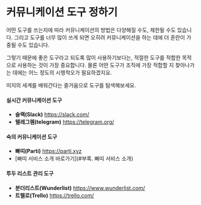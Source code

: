 # 커뮤니케이션 도구 정하기 

어떤 도구를 쓰는지에 따라 커뮤니케이션의 방법은 다양해질 수도, 제한될 수도 있습니다. 그리고 도구를 너무 많이 쓰게 되면 오히려 커뮤니케이션을 하는 데에 더 혼란이 가중될 수도 있습니다. 

그렇기 때문에 좋은 도구라고 되도록 많이 사용하기보다는, 적절한 도구를 적합한 목적으로 사용하는 것이 가장 중요합니다. 물론 어떤 도구가 조직에 가장 적합할 지 찾아나가는 데에는 어느 정도의 시행착오가 필요하겠지요. 

미지의 세계를 배워간다는 즐거움으로 도구를 탐색해보세요. 

#### 실시간 커뮤니케이션 도구 

* **슬랙(Slack)** https://slack.com/
* **텔레그렘(telegram)** https://telegram.org/
 
#### 숙의 커뮤니케이션 도구

* **빠띠(Parti)** https://parti.xyz
 * [빠띠 서비스 소개 바로가기](#부록. 빠띠 서비스 소개)

#### 투두 리스트 관리 도구 

* **분더리스트(Wunderlist)** https://www.wunderlist.com/
* **트렐로(Trello)** https://trello.com/
